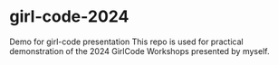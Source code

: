 # girl-code-2024
Demo for girl-code presentation
This repo is used for practical demonstration of the 2024 GirlCode Workshops presented by myself.
